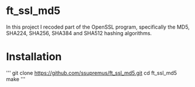 # ft_ssl_md5
In this project I recoded part of the OpenSSL program, specifically the MD5, SHA224, SHA256, SHA384 and SHA512 hashing algorithms.

# Installation
'''
git clone https://github.com/ssupremus/ft_ssl_md5.git
cd ft_ssl_md5
make
'''
